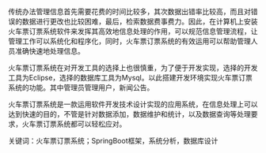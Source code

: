 传统办法管理信息首先需要花费的时间比较多，其次数据出错率比较高，而且对错误的数据进行更改也比较困难，最后，检索数据费事费力。因此，在计算机上安装火车票订票系统软件来发挥其高效地信息处理的作用，可以规范信息管理流程，让管理工作可以系统化和程序化，同时，火车票订票系统的有效运用可以帮助管理人员准确快速地处理信息。

火车票订票系统在对开发工具的选择上也很慎重，为了便于开发实现，选择的开发工具为Eclipse，选择的数据库工具为Mysql。以此搭建开发环境实现火车票订票系统的功能。其中管理员管理用户，新闻公告。

火车票订票系统是一款运用软件开发技术设计实现的应用系统，在信息处理上可以达到快速的目的，不管是针对数据添加，数据维护和统计，以及数据查询等处理要求，火车票订票系统都可以轻松应对。

关键词：火车票订票系统；SpringBoot框架，系统分析，数据库设计
